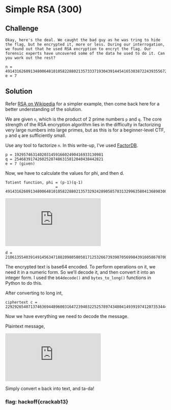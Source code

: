 # Simple RSA (300)

## Challenge

`Okay, here's the deal. We caught the bad guy as he was tring to hide the flag, but he encrypted it, more or less. During our interrogation, we found out that he used RSA encryption to encryt the flag. Our forensic experts have uncovered some of the data he used to do it. Can you work out the rest?`
```
n = 49143162609134800648101058228802135733371930439144541653038722439355672137401
e = 7
```

## Solution

Refer [RSA on Wikipedia](https://en.wikipedia.org/wiki/RSA_(cryptosystem)#Example) for a simpler example, then come back here for a better understanding of the solution.

We are given `n`, which is the product of 2 prime numbers `p` and `q`. The core strength of the RSA encryption algorithm lies in the difficulty in factorizing very large numbers into large primes, but as this is for a beginner-level CTF, `p` and `q` are sufficiently small.

Use any tool to factorize `n`. In this write-up, I’ve used [FactorDB](https://factordb.com).
```
p = 192957463140203145916602490416933130981
q = 254683917426025207486315812040438442821
e = 7 (given)
```
Now, we have to calculate the values for phi, and then d.
```
Totient function, phi = (p-1)(q-1)
                      = 49143162609134800648101058228802135732924289058578313299635804136898300563600
```
![d-formula](http://www.sciweavers.org/tex2img.php?eq=d%20%3D%20e%5E%7B-1%7D%5Cpmod%20%7Bphi%7D&bc=White&fc=Black&im=jpg&fs=12&ff=arev&edit=0)
```
d = 21061355403914914563471882098058058171253266739390705699843916058670700241543
```

The encrypted text is base64 encoded. To perform operations on it, we need it in a numeric form. So we’ll decode it, and then convert it into an integer form. I used the `b64decode()` and `bytes_to_long()` functions in Python to do this.

After converting to long int,
```
ciphertext c = 22929265407137463694489600316472394032252578974348041493919741207353444122671
```
Now we have everything we need to decode the message.

Plaintext message,

![formula](http://www.sciweavers.org/tex2img.php?eq=m%20%3D%20c%5Ed%5Cpmod%20n&bc=White&fc=Black&im=jpg&fs=12&ff=arev&edit=0)

Simply convert `m` back into text, and ta-da!

### flag: hackoff{crackab13}

